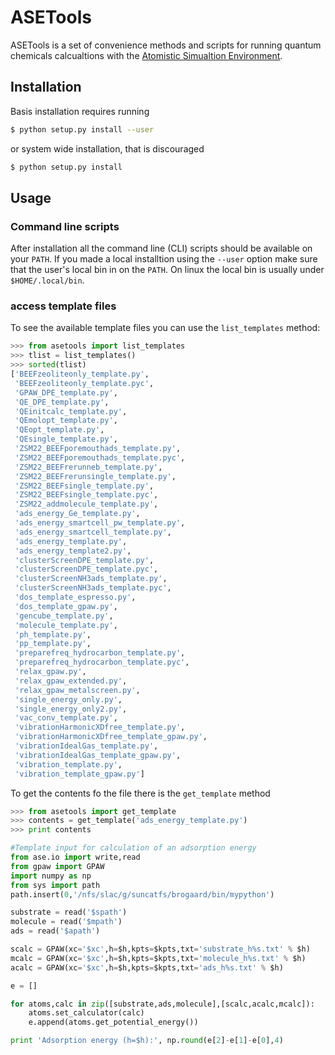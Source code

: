 # ASETools

ASETools is a set of convenience methods and scripts for running quantum chemicals
calcualtions with the [Atomistic Simualtion Environment](https://wiki.fysik.dtu.dk/ase/).

## Installation

Basis installation requires running

```bash
$ python setup.py install --user
```

or system wide installation, that is discouraged
```bash
$ python setup.py install
```

## Usage

### Command line scripts

After installation all the command line (CLI) scripts should be available on
your `PATH`. If you made a local installtion using the `--user` option make
sure that the user's local bin in on the `PATH`. On linux the local bin is
usually under `$HOME/.local/bin`.

### access template files

To see the available template files you can use the `list_templates` method:

```python
>>> from asetools import list_templates
>>> tlist = list_templates()
>>> sorted(tlist)
['BEEFzeoliteonly_template.py',
 'BEEFzeoliteonly_template.pyc',
 'GPAW_DPE_template.py',
 'QE_DPE_template.py',
 'QEinitcalc_template.py',
 'QEmolopt_template.py',
 'QEopt_template.py',
 'QEsingle_template.py',
 'ZSM22_BEEFporemouthads_template.py',
 'ZSM22_BEEFporemouthads_template.pyc',
 'ZSM22_BEEFrerunneb_template.py',
 'ZSM22_BEEFrerunsingle_template.py',
 'ZSM22_BEEFsingle_template.py',
 'ZSM22_BEEFsingle_template.pyc',
 'ZSM22_addmolecule_template.py',
 'ads_energy_Ge_template.py',
 'ads_energy_smartcell_pw_template.py',
 'ads_energy_smartcell_template.py',
 'ads_energy_template.py',
 'ads_energy_template2.py',
 'clusterScreenDPE_template.py',
 'clusterScreenDPE_template.pyc',
 'clusterScreenNH3ads_template.py',
 'clusterScreenNH3ads_template.pyc',
 'dos_template_espresso.py',
 'dos_template_gpaw.py',
 'gencube_template.py',
 'molecule_template.py',
 'ph_template.py',
 'pp_template.py',
 'preparefreq_hydrocarbon_template.py',
 'preparefreq_hydrocarbon_template.pyc',
 'relax_gpaw.py',
 'relax_gpaw_extended.py',
 'relax_gpaw_metalscreen.py',
 'single_energy_only.py',
 'single_energy_only2.py',
 'vac_conv_template.py',
 'vibrationHarmonicXDfree_template.py',
 'vibrationHarmonicXDfree_template_gpaw.py',
 'vibrationIdealGas_template.py',
 'vibrationIdealGas_template_gpaw.py',
 'vibration_template.py',
 'vibration_template_gpaw.py']
```

To get the contents fo the file there is the `get_template` method

```python
>>> from asetools import get_template
>>> contents = get_template('ads_energy_template.py')
>>> print contents

#Template input for calculation of an adsorption energy
from ase.io import write,read
from gpaw import GPAW
import numpy as np
from sys import path
path.insert(0,'/nfs/slac/g/suncatfs/brogaard/bin/mypython')

substrate = read('$spath')
molecule = read('$mpath')
ads = read('$apath')

scalc = GPAW(xc='$xc',h=$h,kpts=$kpts,txt='substrate_h%s.txt' % $h)
mcalc = GPAW(xc='$xc',h=$h,kpts=$kpts,txt='molecule_h%s.txt' % $h)
acalc = GPAW(xc='$xc',h=$h,kpts=$kpts,txt='ads_h%s.txt' % $h)

e = []

for atoms,calc in zip([substrate,ads,molecule],[scalc,acalc,mcalc]):
	atoms.set_calculator(calc)
	e.append(atoms.get_potential_energy())

print 'Adsorption energy (h=$h):', np.round(e[2]-e[1]-e[0],4)
```
